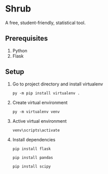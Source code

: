 # Shrub
A free, student-friendly, statistical tool.

## Prerequisites ##
1. Python
2. Flask

## Setup ##
1.  Go to project directory and install virtualenv


    `py -m pip install virtualenv .`
2.  Create virtual environment


    `py -m virtualenv venv`
3.  Active virtual environment


    `venv\scripts\activate`
4.  Install dependencies


    `pip install flask`

    `pip install pandas`

    `pip install scipy`




